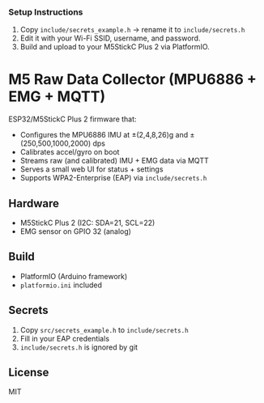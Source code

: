 ### Setup Instructions

1. Copy `include/secrets_example.h` → rename it to `include/secrets.h`
2. Edit it with your Wi-Fi SSID, username, and password.
3. Build and upload to your M5StickC Plus 2 via PlatformIO.


# M5 Raw Data Collector (MPU6886 + EMG + MQTT)


ESP32/M5StickC Plus 2 firmware that:
- Configures the MPU6886 IMU at ±(2,4,8,26)g and ±(250,500,1000,2000) dps
- Calibrates accel/gyro on boot
- Streams raw (and calibrated) IMU + EMG data via MQTT
- Serves a small web UI for status + settings
- Supports WPA2-Enterprise (EAP) via `include/secrets.h`

## Hardware
- M5StickC Plus 2 (I2C: SDA=21, SCL=22)
- EMG sensor on GPIO 32 (analog)

## Build
- PlatformIO (Arduino framework)
- `platformio.ini` included

## Secrets
1. Copy `src/secrets_example.h` to `include/secrets.h`
2. Fill in your EAP credentials
3. `include/secrets.h` is ignored by git

## License
MIT
